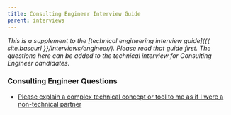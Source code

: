 ```yaml
---
title: Consulting Engineer Interview Guide
parent: interviews
---
```


*This is a supplement to the [technical engineering interview guide]({{ site.baseurl }}/interviews/engineer/). Please read that guide first. The questions here can be added to the technical interview for Consulting Engineer candidates.*

### Consulting Engineer Questions

* [Please explain a complex technical concept or tool to me as if I were a non-technical partner](https://docs.google.com/document/d/1oYmx_93-mq2QrqICCo8SNk8hHmnPPonPA1kg0vhy540/edit#heading=h.8lizmty3jisl)
